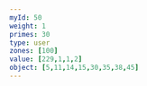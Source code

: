 ```yaml
---
myId: 50
weight: 1
primes: 30
type: user
zones: [100]
value: [229,1,1,2]
object: [5,11,14,15,30,35,38,45]
---
```

